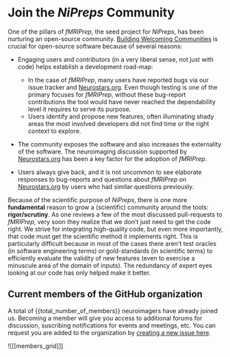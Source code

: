# Join the *NiPreps* Community

One of the pillars of *fMRIPrep*, the seed project for *NiPreps*,
has been nurturing an open-source community.
[Building Welcoming Communities](https://opensource.guide/building-community/)
is crucial for open-source software because of several reasons:

  * Engaging users and *contributors* (in a very liberal sense, not just with code)
    helps establish a development road-map:

      * In the case of *fMRIPrep*, many users have reported bugs via our issue
        tracker and [Neurostars.org].
        Even though testing is one of the primary focuses for *fMRIPrep*, without these
        bug-report contributions the tool would have never reached the dependability level
        it requires to serve its purpose.
      * Users identify and propose new features, often illuminating shady areas the
        most involved developers did not find time or the right context to explore.

  * The community exposes the software and also increases the externality of the software.
    The neuroimaging discussion supported by [Neurostars.org]
    has been a key factor for the adoption of *fMRIPrep*.

  * Users always give back, and it is not uncommon to see elaborate responses
    to bug-reports and questions about *fMRIPrep* on [Neurostars.org]
    by users who had similar questions previously.

Because of the scientific purpose of *NiPreps*, there is one more **fundamental**
reason to grow a (scientific) community around the tools: **rigor/scrutiny**.
As one reviews a few of the most discussed pull-requests to *fMRIPrep*, very soon
they realize that we don't just need to get the code right.
We strive for integrating high-quality code, but even more importantly, that code
must get the scientific method it implements right.
This is particularly difficult because in most of the cases there aren't
test oracles (in software engineering terms) or gold-standards (in scientific terms)
to efficiently evaluate the validity of new features (even to exercise a minuscule area
of the domain of inputs).
The redundancy of expert eyes looking at our code has only helped make it better.

## Current members of the GitHub organization

A total of {{total_number_of_members}} neuroimagers have already joined us.
Becoming a member will give you access to additional forums for discussion, 
suscribing notifications for events and meetings, etc.
You can request you are added to the organization by
[creating a new issue here](https://github.com/nipreps/.github/issues/new/choose).

![[[members_grid]]]

[Neurostars.org]: https://neurostars.org
